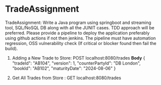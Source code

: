 # TradeAssignment

TradeAssignment:
Write a Java program using springboot and streaming tool, SQL/NoSQL DB along with all the JUNIT cases.
TDD approach will be preferred. Please provide a pipeline to deploy the application preferably using github actions if
not then jenkins. The pipeline must have automation regression, OSS vulnerability check (If critical or blocker found
then fail the build).

1) Adding a New Trade to Store: POST localhost:8080/trades
   **Body**
   {
   "tradeId": "AB104",
   "version": 1,
   "counterPartyId": "DB London",
   "bookId": "AB102",
   "maturityDate": "2024-08-06"
   }

2) Get All Trades from Store : GET localhost:8080/trades

